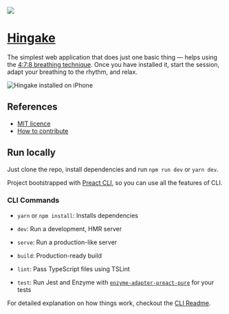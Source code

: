 ![](https://beta.hingake.app/opengraph.png)

# [Hingake](https://beta.hingake.app)

The simplest web application that does just one basic thing — helps using the [4:7:8 breathing technique](https://www.medicalnewstoday.com/articles/324417). Once you have installed it, start the session, adapt your breathing to the rhythm, and relax.

![Hingake installed on iPhone](https://user-images.githubusercontent.com/3917470/106276443-43cefe00-6240-11eb-9b52-860130a871c0.png)

## References

- [MIT licence](https://github.com/jurijtokarski/hingake/blob/1.0-beta/LICENSE.md)
- [How to contribute](https://github.com/jurijtokarski/hingake/blob/1.0-beta/CONTRIBUTING.md)

## Run locally

Just clone the repo, install dependencies and run `npm run dev` or `yarn dev`.

Project bootstrapped with [Preact CLI](https://github.com/developit/preact-cli/blob/master/README.md), so you can use all the features of CLI.

### CLI Commands

- `yarn` or `npm install`: Installs dependencies

- `dev`: Run a development, HMR server

- `serve`: Run a production-like server

- `build`: Production-ready build

- `lint`: Pass TypeScript files using TSLint

- `test`: Run Jest and Enzyme with
  [`enzyme-adapter-preact-pure`](https://github.com/preactjs/enzyme-adapter-preact-pure) for
  your tests

For detailed explanation on how things work, checkout the [CLI Readme](https://github.com/developit/preact-cli/blob/master/README.md).
